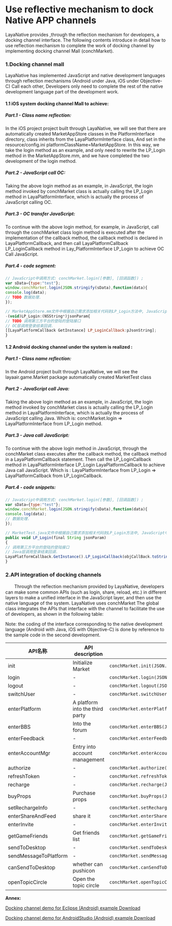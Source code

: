 # Use reflective mechanism to dock Native APP channels

LayaNative provides ,through the reflection mechanism for developers, a docking channel interface. The following contents introduce in detail how to use reflection mechanism to complete the work of docking channel by implementing docking channel Mall (conchMarket).

### 1.Docking channel mall

LayaNative has implemented JavaScript and native development languages through reflection mechanisms (Android under Java, iOS under Objective-C) Call each other, Developers only need to complete the rest of the native development language part of the development work.

#### 1.1 iOS system docking channel Mall to achieve:

##### Part.1 - Class name reflection:

 In the iOS project project built through LayaNative, we will see that there are automatically created MarketAppStore classes in the PlatformInterface directory, class inherits from the LayaPlatformInterface class, And set in the resource/config.ini platformClassName=MarketAppStore. In this way, we take the login method as an example, and only need to rewrite the LP_Login method in the MarketAppStore.mm, and we have completed the two development of the login method.

##### Part.2 - JavaScript call OC:

 Taking the above login method as an example, in JavaScript, the login method invoked by conchMarket class is actually calling the LP_Login method in LayaPlatformInterface, which is actually the process of JavaScript calling OC.

##### Part.3 - OC transfer JavaScript:

 To continue with the above login method, for example, in JavaScript, call through the conchMarket class login method is executed after the implementation of the callback method, the callback method is declared in LayaPlatformCallback, and then call LayaPlatformCallback LP_LoginCallback method in Lay_PlatformInterface LP_Login to achieve OC Call JavaScript.

##### Part.4 - code segment:

```javascript
// JavaScript中调用方式: conchMarket.login([参数], [回调函数]) ;
var sData={type:"test"};
window.conchMarket.login(JSON.stringify(sData),function(data){
console.log(data);
// TODO 数据处理.
});
```

```javascript
// MarketAppStore.mm文件中根据自己需求添加相关代码到LP_Login方法中, JavaScript中调用conchMarket.login就会执行LP_Login方法.
-(void)LP_Login:(NSString*)jsonParam{
// TODO 调用第三方平台的登陆的登陆接口
// OC层调用登录结束回调.
[[LayaPlatformCallback GetInstance] LP_LoginCallback:pJsonString];
}
```

#### 1.2 Android docking channel under the system is realized :

##### Part.1 - Class name reflection:

 In the Android project built through LayaNative, we will see the layaair.game.Market package automatically created MarketTest class

##### Part.2 - JavaScript call Java:

 Taking the above login method as an example, in JavaScript, the login method invoked by conchMarket class is actually calling the LP_Login method in LayaPlatformInterface, which is actually the process of JavaScript calling Java. Which is: conchMarket.login => LayaPlatformInterface from LP_Login method.

##### Part.3 - Java call JavaScript:

 To continue with the above login method in JavaScript, through the conchMarket class executes after the callback method, the callback method in a LayaPlatformCallback statement. Then call the LP_LoginCallback method in LayaPlatformInterface LP_Login LayaPlatformCallback to achieve Java call JavaScript. Which is : LayaPlatformInterface from LP_Login => LayaPlatformCallback from LP_LoginCallback.

##### Part.4 - code snippets:

```javascript
// JavaScript中调用方式: conchMarket.login([参数], [回调函数]) ;
var sData={type:"test"};
window.conchMarket.login(JSON.stringify(sData),function(data){
console.log(data);
// 数据处理.
});
```

```javascript
// MarketTest.java文件中根据自己需求添加相关代码到LP_Login方法中, JavaScript中调用conchMarket.login就会执行LP_Login方法.
public void LP_Login(final String jsonParam)
{
// 调用第三方平台的登陆的登陆接口
// Java层调用登录结束回调.
LayaPlatformCallback.GetInstance().LP_LoginCallback(objCallBack.toString());
}
```

### 2.API integration of docking channels

　　Through the reflection mechanism provided by LayaNative, developers can make some common APIs (such as login, share, reload, etc.) in different layers to make a unified interface in the JavaScript layer, and then use the native language of the system. LayaNative uses conchMarket The global class integrates the APIs that interface with the channel to facilitate the use of developers, as shown in the following table:

Note: the coding of the interface corresponding to the native development language (Android with Java, iOS with Objective-C) is done by reference to the sample code in the second development.

| API名称                 | API description     | API prototype                                   |
| --------------------- | ---------- | ---------------------------------------- |
| init                  | Initialize Market  | `conchMarket.init(JSON.stringify(sData),function(data));` |
| login                 | -         | `conchMarket.login(JSON.stringify(sData),function(data));` |
| logout                | -         | `conchMarket.logout(JSON.stringify(sData),function(data));` |
| switchUser            | -      | `conchMarket.switchUser(JSON.stringify(sData),function(data));` |
| enterPlatform         | A platform into the third party   | `conchMarket.enterPlatform(JSON.stringify(sData),function(data));` |
| enterBBS              | Into the forum       | `conchMarket.enterBBS(JSON.stringify(sData),function(data));` |
| enterFeedback         | -        | `conchMarket.enterFeedback(JSON.stringify(sData),function(data));` |
| enterAccountMgr       | Entry into account management     | `conchMarket.enterAccountMgr(JSON.stringify(sData),function(data));` |
| authorize             | -         | `conchMarket.authorize(JSON.stringify(sData),function(data));` |
| refreshToken          | -    | `conchMarket.refreshToken(JSON.stringify(sData),function(data));` |
| recharge              | -         | `conchMarket.recharge(JSON.stringify(sData),function(data));` |
| buyProps              | Purchase props       | `conchMarket.buyProps(JSON.stringify(sData),function(data));` |
| setRechargeInfo       | -     | `conchMarket.setRechargeInfo(JSON.stringify(sData),function(data));` |
| enterShareAndFeed     | share it         | `conchMarket.enterShareAndFeed(JSON.stringify(sData),function(data));` |
| enterInvite           | -         | `conchMarket.enterInvite(JSON.stringify(sData),function(data));` |
| getGameFriends        | Get friends list     | `conchMarket.getGameFriends(JSON.stringify(sData),function(data));` |
| sendToDesktop         | -      | `conchMarket.sendToDesktop(JSON.stringify(sData),function(data));` |
| sendMessageToPlatform | -       | `conchMarket.sendMessageToPlatform(JSON.stringify(sData),function(data));` |
| canSendToDesktop      | whether can pushicon | `conchMarket.canSendToDesktop(JSON.stringify(sData),function(data));` |
| openTopicCircle       | Open the topic circle      | `conchMarket.openTopicCircle(JSON.stringify(sData),function(data));` |

**Annex:**

[Docking channel demo for Eclipse (Android) example Download](http://ldc.layabox.com/download/tools/SampleForEclipse.zip)

[Docking channel demo for AndroidStudio (Android) example Download](http://ldc.layabox.com/download/tools/SampleForAndroidStudio.zip)
